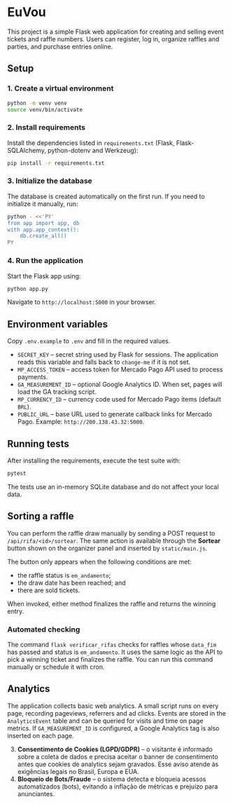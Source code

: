 # EuVou

This project is a simple Flask web application for creating and selling event tickets and raffle numbers. Users can register, log in, organize raffles and parties, and purchase entries online.

## Setup

### 1. Create a virtual environment

```bash
python -m venv venv
source venv/bin/activate
```

### 2. Install requirements

Install the dependencies listed in `requirements.txt` (Flask, Flask-SQLAlchemy,
python-dotenv and Werkzeug):

```bash
pip install -r requirements.txt
```

### 3. Initialize the database

The database is created automatically on the first run. If you need to initialize it manually, run:

```bash
python - <<'PY'
from app import app, db
with app.app_context():
    db.create_all()
PY
```

### 4. Run the application

Start the Flask app using:

```bash
python app.py
```

Navigate to `http://localhost:5000` in your browser.

## Environment variables

Copy `.env.example` to `.env` and fill in the required values.
- `SECRET_KEY` – secret string used by Flask for sessions. The application reads this variable and falls back to `change-me` if it is not set.
- `MP_ACCESS_TOKEN` – access token for Mercado Pago API used to process payments.
- `GA_MEASUREMENT_ID` – optional Google Analytics ID. When set, pages will load the GA tracking script.
- `MP_CURRENCY_ID` – currency code used for Mercado Pago items (default `BRL`).
- `PUBLIC_URL` – base URL used to generate callback links for Mercado Pago. Example: `http://200.138.43.32:5000`.


## Running tests

After installing the requirements, execute the test suite with:

```bash
pytest
```

The tests use an in-memory SQLite database and do not affect your local data.

## Sorting a raffle

You can perform the raffle draw manually by sending a POST request to
`/api/rifa/<id>/sortear`. The same action is available through the
**Sortear** button shown on the organizer panel and inserted by
`static/main.js`.

The button only appears when the following conditions are met:

- the raffle status is `em_andamento`;
- the draw date has been reached; and
- there are sold tickets.

When invoked, either method finalizes the raffle and returns the winning
entry.

### Automated checking

The command `flask verificar_rifas` checks for raffles whose `data_fim` has
passed and status is `em_andamento`. It uses the same logic as the API to pick
a winning ticket and finalizes the raffle. You can run this command manually or
schedule it with cron.

## Analytics

The application collects basic web analytics. A small script runs on every page,
recording pageviews, referrers and ad clicks. Events are stored in the
`AnalyticsEvent` table and can be queried for visits and time on page metrics.
If `GA_MEASUREMENT_ID` is configured, a Google Analytics tag is also inserted on
each page.

3. **Consentimento de Cookies (LGPD/GDPR)** – o visitante é informado sobre a
coleta de dados e precisa aceitar o banner de consentimento antes que cookies de
analytics sejam gravados. Esse aviso atende às exigências legais no Brasil,
Europa e EUA.
4. **Bloqueio de Bots/Fraude** – o sistema detecta e bloqueia acessos automatizados (bots), evitando a inflação de métricas e prejuízo para anunciantes.
